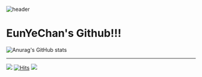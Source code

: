 ![header](https://capsule-render.vercel.app/api?type=wave&color=auto&height=300&section=header&text=capsule%20render&fontSize=90)
# EunYeChan's Github!!!

![Anurag's GitHub stats](https://github-readme-stats.vercel.app/api?username=eunyechan&show_icons=true&theme=dracula)
____________________________________________________________________________________________________________________________________________________________


<img src="https://img.shields.io/badge/TypeScript-3178C6?style=flat&logo=TypeScript&logoColor=white"/> [![Hits](https://hits.seeyoufarm.com/api/count/incr/badge.svg?url=https%3A%2F%2Fgithub.com%2Feunyechan&count_bg=%23276FC6&title_bg=%235F68CA&icon=googlekeep.svg&icon_color=%23F5EBEB&title=hits&edge_flat=false)](https://hits.seeyoufarm.com)
<img src="https://img.shields.io/badge/React-61DAFB?style=flat&logo=React&logoColor=white"/>
